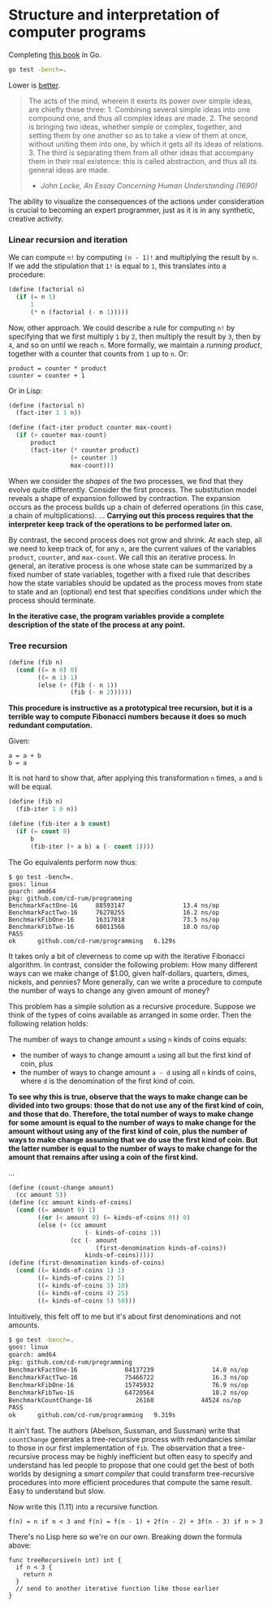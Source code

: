 # Structure and interpretation of computer programs

Completing [this book](https://mitpress.mit.edu/sites/default/files/sicp/full-text/book/book.html) in Go.

```zsh
go test -bench=.
```

Lower is [better](https://golang.org/pkg/testing/).

> The acts of the mind, wherein it exerts its power over simple ideas, are chiefly these three: 1. Combining several simple ideas into one compound one, and thus all complex ideas are made. 2. The second is bringing two ideas, whether simple or complex, together, and setting them by one another so as to take a view of them at once, without uniting them into one, by which it gets all its ideas of relations. 3. The third is separating them from all other ideas that accompany them in their real existence: this is called abstraction, and thus all its general ideas are made.
> - _John Locke, An Essay Concerning Human Understanding (1690)_

The ability to visualize the consequences of the actions under consideration is crucial to becoming an expert programmer, just as it is in any synthetic, creative activity.

### Linear recursion and iteration

We can compute `n!` by computing `(n - 1)!` and multiplying the result by `n`. If we add the stipulation that `1!` is equal to `1`, this translates into a procedure:

```lisp
(define (factorial n)
  (if (= n 1)
      1
      (* n (factorial (- n 1)))))
```

Now, other approach. We could describe a rule for computing `n!` by specifying that we first multiply `1` by `2`, then multiply the result by `3`, then by `4`, and so on until we reach `n`. More formally, we maintain a *running product*, together with a counter that counts from `1` up to `n`. Or:

```
product = counter * product
counter = counter + 1
```

Or in Lisp:

```lisp
(define (factorial n)
  (fact-iter 1 1 n))

(define (fact-iter product counter max-count)
  (if (> counter max-count)
      product
      (fact-iter (* counter product)
                 (+ counter 1)
                 max-count)))
```

When we consider the _shapes_ of the two processes, we find that they evolve quite differently. Consider the first process. The substitution model reveals a shape of expansion followed by contraction. The expansion occurs as the process builds up a chain of deferred operations (in this case, a chain of multiplications). ... **Carrying out this process requires that the interpreter keep track of the operations to be performed later on.**

By contrast, the second process does not grow and shrink. At each step, all we need to keep track of, for any `n`, are the current values of the variables `product`, `counter`, and `max-count`. We call this an iterative process. In general, an iterative process is one whose state can be summarized by a fixed number of state variables, together with a fixed rule that describes how the state variables should be updated as the process moves from state to state and an (optional) end test that specifies conditions under which the process should terminate.

**In the iterative case, the program variables provide a complete description of the state of the process at any point.**

### Tree recursion

```lisp
(define (fib n)
  (cond ((= n 0) 0)
        ((= n 1) 1)
        (else (+ (fib (- n 1))
                 (fib (- n 2))))))
```

**This procedure is instructive as a prototypical tree recursion, but it is a terrible way to compute Fibonacci numbers because it does so much redundant computation.**

Given:

```
a = a + b
b = a
```

It is not hard to show that, after applying this transformation `n` times, `a` and `b` will be equal.

```lisp
(define (fib n)
  (fib-iter 1 0 n))

(define (fib-iter a b count)
  (if (= count 0)
      b
      (fib-iter (+ a b) a (- count 1))))
```

The Go equivalents perform now thus:

```golang
$ go test -bench=.
goos: linux
goarch: amd64
pkg: github.com/cd-rum/programming
BenchmarkFactOne-16     88593147                13.4 ns/op
BenchmarkFactTwo-16     76278255                16.2 ns/op
BenchmarkFibOne-16      16317018                73.5 ns/op
BenchmarkFibTwo-16      68011566                18.0 ns/op
PASS
ok      github.com/cd-rum/programming   6.129s
```

It takes only a bit of cleverness to come up with the iterative Fibonacci algorithm. In contrast, consider the following problem: How many different ways can we make change of $1.00, given half-dollars, quarters, dimes, nickels, and pennies? More generally, can we write a procedure to compute the number of ways to change any given amount of money?

 This problem has a simple solution as a recursive procedure. Suppose we think of the types of coins available as arranged in some order. Then the following relation holds:

The number of ways to change amount `a` using `n` kinds of coins equals:
* the number of ways to change amount `a` using all but the first kind of coin, plus
* the number of ways to change amount `a - d` using all `n` kinds of coins, where `d` is the denomination of the first kind of coin.

**To see why this is true, observe that the ways to make change can be divided into two groups: those that do not use any of the first kind of coin, and those that do. Therefore, the total number of ways to make change for some amount is equal to the number of ways to make change for the amount without using any of the first kind of coin, plus the number of ways to make change assuming that we do use the first kind of coin. But the latter number is equal to the number of ways to make change for the amount that remains after using a coin of the first kind.**

...

```lisp
(define (count-change amount)
  (cc amount 5))
(define (cc amount kinds-of-coins)
  (cond ((= amount 0) 1)
        ((or (< amount 0) (= kinds-of-coins 0)) 0)
        (else (+ (cc amount
                     (- kinds-of-coins 1))
                 (cc (- amount
                        (first-denomination kinds-of-coins))
                     kinds-of-coins)))))
(define (first-denomination kinds-of-coins)
  (cond ((= kinds-of-coins 1) 1)
        ((= kinds-of-coins 2) 5)
        ((= kinds-of-coins 3) 10)
        ((= kinds-of-coins 4) 25)
        ((= kinds-of-coins 5) 50)))
```

Intuitively, this felt off to me but it's about first denominations and not amounts.

```zsh
$ go test -bench=.
goos: linux
goarch: amd64
pkg: github.com/cd-rum/programming
BenchmarkFactOne-16             84137239                14.0 ns/op
BenchmarkFactTwo-16             75466722                16.3 ns/op
BenchmarkFibOne-16              15745932                76.9 ns/op
BenchmarkFibTwo-16              64720564                18.2 ns/op
BenchmarkCountChange-16            26160             44524 ns/op
PASS
ok      github.com/cd-rum/programming   9.319s
```

It ain't fast. The authors (Abelson, Sussman, and Sussman) write that `countChange` generates a tree-recursive process with redundancies similar to those in our first implementation of `fib`. The observation that a tree-recursive process may be highly inefficient but often easy to specify and understand has led people to propose that one could get the best of both worlds by designing a _smart compiler_ that could transform tree-recursive procedures into more efficient procedures that compute the same result. Easy to understand but slow.

Now write this (1.11) into a recursive function.

```pseudocode
f(n) = n if n < 3 and f(n) = f(n - 1) + 2f(n - 2) + 3f(n - 3) if n > 3
```

There's no Lisp here so we're on our own. Breaking down the formula above:

```golang
func treeRecursive(n int) int {
  if n < 3 {
    return n
  }
  // send to another iterative function like those earlier
}
```

